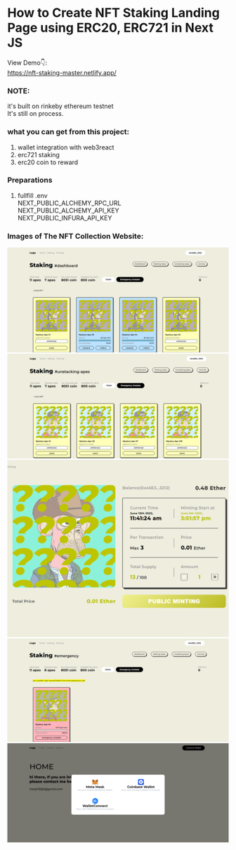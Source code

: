 # How to Create NFT Staking Landing Page using ERC20, ERC721 in Next JS

View Demo👇: <br />
https://nft-staking-master.netlify.app/ <br />

### NOTE:  <br />
it's built on rinkeby ethereum testnet  <br />
It's still on process. 

### what you can get from this project:  <br />
1. wallet integration with web3react
2. erc721 staking
3. erc20 coin to reward

### Preparations  <br />
1. fullfill .env  <br />
NEXT_PUBLIC_ALCHEMY_RPC_URL<br />
NEXT_PUBLIC_ALCHEMY_API_KEY<br />
NEXT_PUBLIC_INFURA_API_KEY <br />


### Images of The NFT Collection Website:
![staking-dashboard](https://github.com/nft-utilz/staking_boilerplate/blob/main/README_images/staking-dashboard.png?raw=true%20-%20Desktop.png)
![unstaked-apes](https://github.com/nft-utilz/staking_boilerplate/blob/main/README_images/unstaked-apes.png?raw=true%20-%20Desktop.png)
![minting-dapp](https://github.com/nft-utilz/staking_boilerplate/blob/main/README_images/minting-dapp.png?raw=true%20-%20Desktop.png)
![emergency-call](https://github.com/nft-utilz/staking_boilerplate/blob/main/README_images/emergency-call.png?raw=true%20-%20Desktop.png)
![wallet-connection](https://github.com/nft-utilz/staking_boilerplate/blob/main/README_images/wallet-connection.png?raw=true%20-%20Desktop.png)
